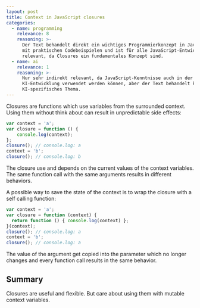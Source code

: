 ```yaml
---
layout: post
title: Context in JavaScript closures
categories:
  - name: programming
    relevance: 8
    reasoning: >-
      Der Text behandelt direkt ein wichtiges Programmierkonzept in JavaScript
      mit praktischen Codebeispielen und ist für alle JavaScript-Entwickler sehr
      relevant, da Closures ein fundamentales Konzept sind.
  - name: ai
    relevance: 1
    reasoning: >-
      Nur sehr indirekt relevant, da JavaScript-Kenntnisse auch in der
      KI-Entwicklung verwendet werden können, aber der Text behandelt kein
      KI-spezifisches Thema.
---
```


Closures are functions which use variables from the surrounded context. Using them without think about can result in unpredictable side effects:
<!--more-->

```javascript
var context = 'a';
var closure = function () {
    console.log(context);
};
closure(); // console.log: a
context = 'b';
closure(); // console.log: b
```

The closure use and depends on the current values of the context variables. The same function call with the same arguments results in different behaviors.

A possible way to save the state of the context is to wrap the closure with a self calling function:

```javascript
var context = 'a';
var closure = function (context) {
  return function () { console.log(context) };
}(context);
closure(); // console.log: a
context = 'b';
closure(); // console.log: a
```

The value of the argument get copied into the parameter which no longer changes and every function call results in the same behavior.

## Summary

Closures are useful and flexible. But care about using them with mutable context variables.
